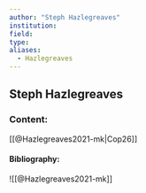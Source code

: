 ```yaml
---
author: "Steph Hazlegreaves"
institution:
field:
type:
aliases:
  - Hazlegreaves
---
```


## Steph Hazlegreaves

### Content:
[[@Hazlegreaves2021-mk|Cop26]]

#### Bibliography:

![[@Hazlegreaves2021-mk]]